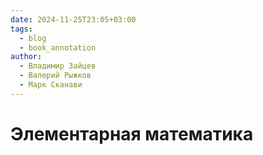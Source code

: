```yaml
---
date: 2024-11-25T23:05+03:00
tags:
  - blog
  - book_annotation
author:
  - Владимир Зайцев
  - Валерий Рыжков
  - Марк Сканави
---
```


# Элементарная математика
